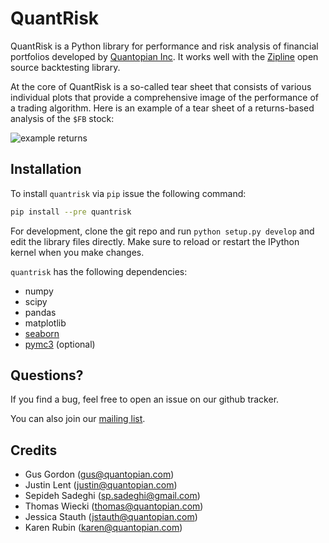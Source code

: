 # QuantRisk

QuantRisk is a Python library for performance and risk analysis of
financial portfolios developed by
[Quantopian Inc](https://www.quantopian.com). It works well with the
[Zipline](http://zipline.io) open source backtesting library.

At the core of QuantRisk is a so-called tear sheet that consists of
various individual plots that provide a comprehensive image of the
performance of a trading algorithm. Here is an example of a tear sheet of a returns-based analysis of the `$FB` stock:

![example returns](https://github.com/quantopian/quantrisk/raw/master/docs/example_returns.png "Example tear sheet about $FB stock")

## Installation

To install `quantrisk` via `pip` issue the following command:

```bash
pip install --pre quantrisk
```

For development, clone the git repo and run `python setup.py develop`
and edit the library files directly. Make sure to reload or restart
the IPython kernel when you make changes.

`quantrisk` has the following dependencies:
* numpy
* scipy
* pandas
* matplotlib
* [seaborn](https://github.com/mwaskom/seaborn)
* [pymc3](https://github.com/pymc-devs/pymc3) (optional)

## Questions?

If you find a bug, feel free to open an issue on our github tracker.

You can also join our [mailing list](https://groups.google.com/forum/#!forum/quantrisk).

## Credits

* Gus Gordon (gus@quantopian.com)
* Justin Lent (justin@quantopian.com)
* Sepideh Sadeghi (sp.sadeghi@gmail.com)
* Thomas Wiecki (thomas@quantopian.com)
* Jessica Stauth (jstauth@quantopian.com)
* Karen Rubin (karen@quantopian.com)